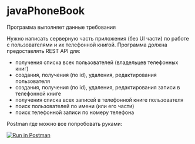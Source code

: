 # javaPhoneBook
Программа выполняет данные требования

Нужно написать серверную часть приложения (без UI части) по работе с пользователями и их телефонной книгой.
Программа должна предоставлять REST API для:
* получения списка всех пользователей (владельцев телефонных книг)
* создания, получения (по id), удаления, редактирования пользователя
* создания, получения (по id), удаления, редактирования записи в телефонной книге
* получения списка всех записей в телефонной книге пользователя
* поиск пользователей по имени (или его части) 
* поиск телефонной записи по номеру телефона


Postman где можно все попробовать руками: 

[![Run in Postman](https://run.pstmn.io/button.svg)](https://app.getpostman.com/run-collection/14540131-f0b8750f-dd81-4af4-9b55-870584aa36ff?action=collection%2Ffork&collection-url=entityId%3D14540131-f0b8750f-dd81-4af4-9b55-870584aa36ff%26entityType%3Dcollection%26workspaceId%3D9b308b5d-5e2f-4b55-bc66-393bb0c17c75)